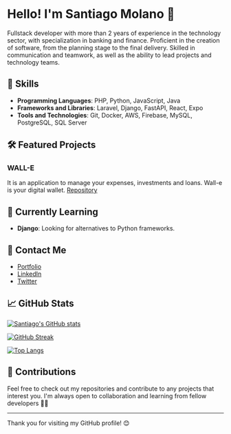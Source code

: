 # Hello! I'm Santiago Molano 👋

Fullstack developer with more than 2 years of experience in the technology sector, with specialization in banking and finance. Proficient in the creation of software, from the planning stage to the final delivery. Skilled in communication and teamwork, as well as the ability to lead projects and technology teams.

## 🚀 Skills

- **Programming Languages**: PHP, Python, JavaScript, Java
- **Frameworks and Libraries**: Laravel, Django, FastAPI, React, Expo
- **Tools and Technologies**: Git, Docker, AWS, Firebase, MySQL, PostgreSQL, SQL Server

## 🛠️ Featured Projects
### WALL-E 
It is an application to manage your expenses, investments and loans. Wall-e is your digital wallet.
[Repository](https://github.com/molxno/walle)

## 🌱 Currently Learning

- **Django**: Looking for alternatives to Python frameworks.

## 💬 Contact Me

- [Portfolio](https://molxno.dev/)
- [LinkedIn](https://www.linkedin.com/in/molanosantiago/)
- [Twitter](https://twitter.com/molxno)

## 📈 GitHub Stats

[![Santiago's GitHub stats](https://github-readme-stats.vercel.app/api?username=molxno&show_icons=true&theme=dracula)](https://github.com/anuraghazra/github-readme-stats)

[![GitHub Streak](https://streak-stats.demolab.com?user=molxno&theme=dracula&border_radius=10&locale=es&date_format=M%20j%5B%2C%20Y%5D&exclude_days=Sun%2CSat)](https://git.io/streak-stats)

[![Top Langs](https://github-readme-stats.vercel.app/api/top-langs/?username=molxno&layout=compact&theme=dracula)](https://github.com/anuraghazra/github-readme-stats)

## 🤝 Contributions

Feel free to check out my repositories and contribute to any projects that interest you. I'm always open to collaboration and learning from fellow developers 💪🏼

---

Thank you for visiting my GitHub profile! 😊
